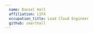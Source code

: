 ```yaml
---
  name: Daniel Hall
  affiliation: LIFX
  occupation_title: Lead Cloud Engineer
  github: smarthall
---
```

